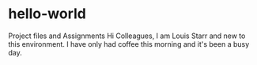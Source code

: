 # hello-world
Project files and Assignments 
Hi Colleagues, I am Louis Starr and new to this environment. 
I have only had coffee this morning and it's been a busy day. 
